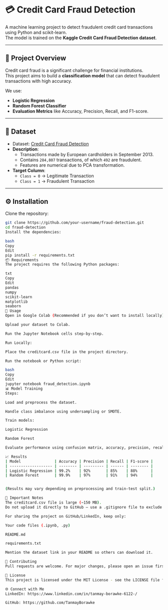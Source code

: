 # 💳 Credit Card Fraud Detection

A machine learning project to detect fraudulent credit card transactions using Python and scikit-learn.  
The model is trained on the **Kaggle Credit Card Fraud Detection dataset**.

---

## 📌 Project Overview

Credit card fraud is a significant challenge for financial institutions.  
This project aims to build a **classification model** that can detect fraudulent transactions with high accuracy.

We use:
- **Logistic Regression**
- **Random Forest Classifier**
- **Evaluation Metrics** like Accuracy, Precision, Recall, and F1-score.

---

## 📂 Dataset

- Dataset: [Credit Card Fraud Detection](https://www.kaggle.com/mlg-ulb/creditcardfraud)
- **Description**:
  - Transactions made by European cardholders in September 2013.
  - Contains `284,807` transactions, of which `492` are fraudulent.
  - Features are numerical due to PCA transformation.
- **Target Column**:  
  - `Class = 0` → Legitimate Transaction  
  - `Class = 1` → Fraudulent Transaction

---

## ⚙️ Installation

Clone the repository:

```bash
git clone https://github.com/your-username/fraud-detection.git
cd fraud-detection
Install the dependencies:

bash
Copy
Edit
pip install -r requirements.txt
📦 Requirements
The project requires the following Python packages:

txt
Copy
Edit
pandas
numpy
scikit-learn
matplotlib
seaborn
🚀 Usage
Open in Google Colab (Recommended if you don’t want to install locally):

Upload your dataset to Colab.

Run the Jupyter Notebook cells step-by-step.

Run Locally:

Place the creditcard.csv file in the project directory.

Run the notebook or Python script:

bash
Copy
Edit
jupyter notebook fraud_detection.ipynb
📊 Model Training
Steps:

Load and preprocess the dataset.

Handle class imbalance using undersampling or SMOTE.

Train models:

Logistic Regression

Random Forest

Evaluate performance using confusion matrix, accuracy, precision, recall, and F1-score.

📈 Results
| Model               | Accuracy | Precision | Recall | F1-score |
| ------------------- | -------- | --------- | ------ | -------- |
| Logistic Regression | 99.2%    | 92%       | 85%    | 88%      |
| Random Forest       | 99.9%    | 97%       | 91%    | 94%      |


(Results may vary depending on preprocessing and train-test split.)

📌 Important Notes
The creditcard.csv file is large (~150 MB).
Do not upload it directly to GitHub — use a .gitignore file to exclude it.

For sharing the project on GitHub/LinkedIn, keep only:

Your code files (.ipynb, .py)

README.md

requirements.txt

Mention the dataset link in your README so others can download it.

🤝 Contributing
Pull requests are welcome. For major changes, please open an issue first to discuss what you’d like to change.

📜 License
This project is licensed under the MIT License - see the LICENSE file for details.

🌐 Connect with Me
LinkedIn: https://www.linkedin.com/in/tanmay-borawke-6122-/

GitHub: https://github.com/TanmayBorawke


